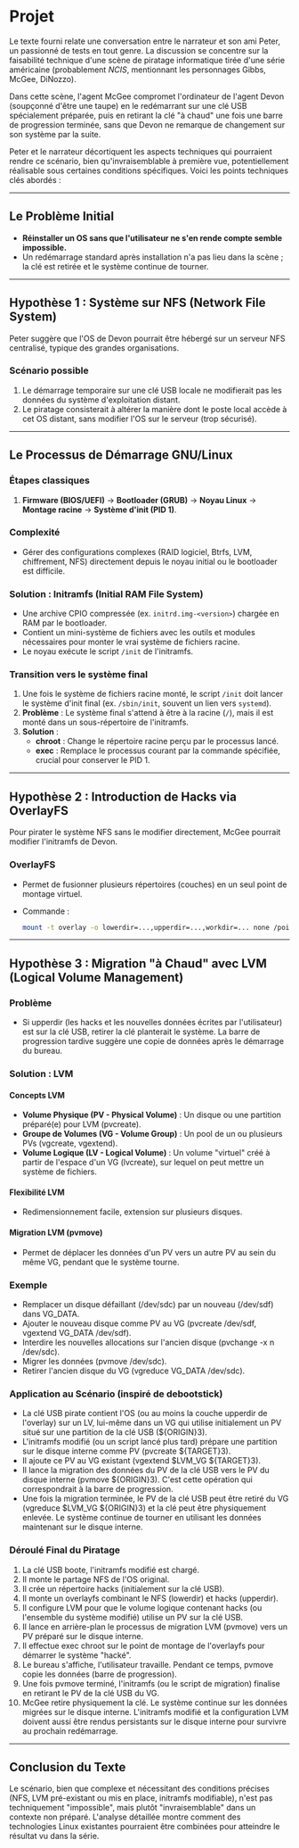 # Projet

Le texte fourni relate une conversation entre le narrateur et son ami Peter, un passionné de tests en tout genre. La discussion se concentre sur la faisabilité technique d'une scène de piratage informatique tirée d'une série américaine (probablement *NCIS*, mentionnant les personnages Gibbs, McGee, DiNozzo).

Dans cette scène, l'agent McGee compromet l'ordinateur de l'agent Devon (soupçonné d'être une taupe) en le redémarrant sur une clé USB spécialement préparée, puis en retirant la clé "à chaud" une fois une barre de progression terminée, sans que Devon ne remarque de changement sur son système par la suite.

Peter et le narrateur décortiquent les aspects techniques qui pourraient rendre ce scénario, bien qu'invraisemblable à première vue, potentiellement réalisable sous certaines conditions spécifiques. Voici les points techniques clés abordés :

---

## Le Problème Initial

- **Réinstaller un OS sans que l'utilisateur ne s'en rende compte semble impossible.**
- Un redémarrage standard après installation n'a pas lieu dans la scène ; la clé est retirée et le système continue de tourner.

---

## Hypothèse 1 : Système sur NFS (Network File System)

Peter suggère que l'OS de Devon pourrait être hébergé sur un serveur NFS centralisé, typique des grandes organisations.

### Scénario possible

1. Le démarrage temporaire sur une clé USB locale ne modifierait pas les données du système d'exploitation distant.
2. Le piratage consisterait à altérer la manière dont le poste local accède à cet OS distant, sans modifier l'OS sur le serveur (trop sécurisé).

---

## Le Processus de Démarrage GNU/Linux

### Étapes classiques

1. **Firmware (BIOS/UEFI)** → **Bootloader (GRUB)** → **Noyau Linux** → **Montage racine** → **Système d'init (PID 1)**.

### Complexité

- Gérer des configurations complexes (RAID logiciel, Btrfs, LVM, chiffrement, NFS) directement depuis le noyau initial ou le bootloader est difficile.

### Solution : Initramfs (Initial RAM File System)

- Une archive CPIO compressée (ex. `initrd.img-<version>`) chargée en RAM par le bootloader.
- Contient un mini-système de fichiers avec les outils et modules nécessaires pour monter le vrai système de fichiers racine.
- Le noyau exécute le script `/init` de l'initramfs.

### Transition vers le système final

1. Une fois le système de fichiers racine monté, le script `/init` doit lancer le système d'init final (ex. `/sbin/init`, souvent un lien vers `systemd`).
2. **Problème** : Le système final s'attend à être à la racine (`/`), mais il est monté dans un sous-répertoire de l'initramfs.
3. **Solution** :
   - **chroot** : Change le répertoire racine perçu par le processus lancé.
   - **exec** : Remplace le processus courant par la commande spécifiée, crucial pour conserver le PID 1.

---

## Hypothèse 2 : Introduction de Hacks via OverlayFS

Pour pirater le système NFS sans le modifier directement, McGee pourrait modifier l'initramfs de Devon.

### OverlayFS

- Permet de fusionner plusieurs répertoires (couches) en un seul point de montage virtuel.
- Commande :

  ```bash
  mount -t overlay -o lowerdir=...,upperdir=...,workdir=... none /point/de/montage
  ```

---

## Hypothèse 3 : Migration "à Chaud" avec LVM (Logical Volume Management)

### Problème

- Si upperdir (les hacks et les nouvelles données écrites par l'utilisateur) est sur la clé USB, retirer la clé planterait le système. La barre de progression tardive suggère une copie de données après le démarrage du bureau.

### Solution : LVM

#### Concepts LVM

- **Volume Physique (PV - Physical Volume)** : Un disque ou une partition préparé(e) pour LVM (pvcreate).
- **Groupe de Volumes (VG - Volume Group)** : Un pool de un ou plusieurs PVs (vgcreate, vgextend).
- **Volume Logique (LV - Logical Volume)** : Un volume "virtuel" créé à partir de l'espace d'un VG (lvcreate), sur lequel on peut mettre un système de fichiers.

#### Flexibilité LVM

- Redimensionnement facile, extension sur plusieurs disques.

#### Migration LVM (pvmove)

- Permet de déplacer les données d'un PV vers un autre PV au sein du même VG, pendant que le système tourne.

### Exemple

- Remplacer un disque défaillant (/dev/sdc) par un nouveau (/dev/sdf) dans VG_DATA.
- Ajouter le nouveau disque comme PV au VG (pvcreate /dev/sdf, vgextend VG_DATA /dev/sdf).
- Interdire les nouvelles allocations sur l'ancien disque (pvchange -x n /dev/sdc).
- Migrer les données (pvmove /dev/sdc).
- Retirer l'ancien disque du VG (vgreduce VG_DATA /dev/sdc).

### Application au Scénario (inspiré de debootstick)

- La clé USB pirate contient l'OS (ou au moins la couche upperdir de l'overlay) sur un LV, lui-même dans un VG qui utilise initialement un PV situé sur une partition de la clé USB (${ORIGIN}3).
- L'initramfs modifié (ou un script lancé plus tard) prépare une partition sur le disque interne comme PV (pvcreate ${TARGET}3).
- Il ajoute ce PV au VG existant (vgextend $LVM_VG ${TARGET}3).
- Il lance la migration des données du PV de la clé USB vers le PV du disque interne (pvmove ${ORIGIN}3). C'est cette opération qui correspondrait à la barre de progression.
- Une fois la migration terminée, le PV de la clé USB peut être retiré du VG (vgreduce $LVM_VG ${ORIGIN}3) et la clé peut être physiquement enlevée. Le système continue de tourner en utilisant les données maintenant sur le disque interne.

### Déroulé Final du Piratage

1. La clé USB boote, l'initramfs modifié est chargé.
2. Il monte le partage NFS de l'OS original.
3. Il crée un répertoire hacks (initialement sur la clé USB).
4. Il monte un overlayfs combinant le NFS (lowerdir) et hacks (upperdir).
5. Il configure LVM pour que le volume logique contenant hacks (ou l'ensemble du système modifié) utilise un PV sur la clé USB.
6. Il lance en arrière-plan le processus de migration LVM (pvmove) vers un PV préparé sur le disque interne.
7. Il effectue exec chroot sur le point de montage de l'overlayfs pour démarrer le système "hacké".
8. Le bureau s'affiche, l'utilisateur travaille. Pendant ce temps, pvmove copie les données (barre de progression).
9. Une fois pvmove terminé, l'initramfs (ou le script de migration) finalise en retirant le PV de la clé USB du VG.
10. McGee retire physiquement la clé. Le système continue sur les données migrées sur le disque interne. L'initramfs modifié et la configuration LVM doivent aussi être rendus persistants sur le disque interne pour survivre au prochain redémarrage.

---

## Conclusion du Texte

Le scénario, bien que complexe et nécessitant des conditions précises (NFS, LVM pré-existant ou mis en place, initramfs modifiable), n'est pas techniquement "impossible", mais plutôt "invraisemblable" dans un contexte non préparé. L'analyse détaillée montre comment des technologies Linux existantes pourraient être combinées pour atteindre le résultat vu dans la série.
